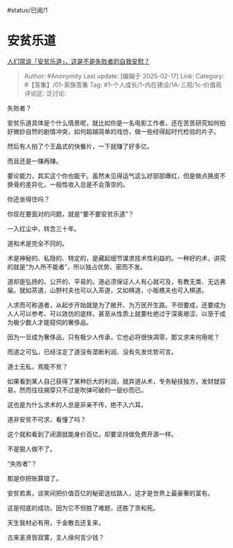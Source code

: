 #status/已阅/1 

# 安贫乐道
[人们常说「安贫乐道」，这是不是失败者的自我安慰？](https://www.zhihu.com/question/11093529945/answer/102701522066)

> Author: #Anonymity
> Last update: [编辑于 2025-02-17]
> Link:
> Category: #【答集】/01-家族答集 
> Tag: #1-个人成长/1-内在建设/1A-三观/1c-价值观 
> 评论区:
> 泛讨论:

失败者？

安贫乐道具体是个什么情景呢，就比如你是一名电影工作者，还在苦苦研究如何拍好微妙自然的剧情冲突，如何超越简单的戏仿，做一些经得起时代检验的片子。

然后有人拍了个王晶式的快餐片，一下就赚了好多亿。

而且还是一赚再赚。

要论能力，其实这个你也能干。虽然未见得运气这么好部部爆红，但是做点换皮不换骨的差异化，一般性收入总是不会落空的。

你还坐得住吗？

你现在要面对的问题，就是“要不要安贫乐道”？

一入红尘中，转念三十年。

  

道和术是完全不同的。

术是神秘的、私隐的、特定的，是藏起细节谋求技术性利益的。一种好的术，讲究的就是“为人所不能者”，所以独占优势、密而不发。

道却是弘扬的、公开的、平易的。道必须保证人人有心就可及，有教无类、无远弗届。就如茶道，山野村夫也可以入茶道，又如棋道，小贩樵夫也可入棋道。

人求而可称道者，从起步开始就是为了敞开、为万民开生路。不但要成，还要成为人人可以参考、可以效仿的底样。甚至从性质上就要杜绝过于深奥艰涩、以至于成为极少数人才能窥伺的奢侈品。

因为一旦成为奢侈品，只有极少人传承，它也必将很快凋零，那又求来何用呢？

而道之可弘，已经注定了道没有垄断利润、没有先发优势可言。

道士无私，焉能不贫？

如果看到某人自己获得了某种巨大的利润，就弃道从术，专务秘技独方，发财就容易，然而往往揭穿只不过是吹弹可破的一层纱而已。

这也是为什么求术的人总是非亲不传，绝不入六耳。

道非安贫不可求，看懂了吗？

这个就和看到了闭源就能身价百亿，却要坚持做免费开源一样。

不是狠人做不了。

“失败者”？

那是你把账算错了。

安贫若素，谈笑间把价值百亿的秘密送给路人，这才是世界上最豪奢的富有。

这是彻底的成功，因为它不但胜了难题，还胜了贪和死。

天生我材必有用，千金散去还复来，

古来圣贤皆寂寞，主人缘何言少钱？
